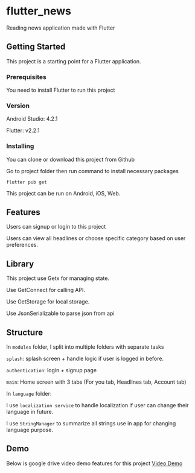 # flutter_news

Reading news application made with Flutter

## Getting Started

This project is a starting point for a Flutter application.

### Prerequisites

You need to install Flutter to run this project

### Version

Android Studio: 4.2.1

Flutter: v2.2.1

### Installing

You can clone or download this project from Github

Go to project folder then run command to install necessary packages
```
flutter pub get
```

This project can be run on Android, iOS, Web.

## Features

Users can signup or login to this project

Users can view all headlines or choose specific category based on user preferences.

## Library

This project use Getx for managing state.

Use GetConnect for calling API.

Use GetStorage for local storage.

Use JsonSerializable to parse json from api

## Structure

In `modules` folder, I split into multiple folders with separate tasks

`splash`: splash screen + handle logic if user is logged in before.

`authentication`: login + signup page

`main`: Home screen with 3 tabs (For you tab, Headlines tab, Account tab)

In `language` folder: 

I use `localization service` to handle localization if user can change their language in future.

I use `StringManager` to summarize all strings use in app for changing language purpose.


## Demo

Below is google drive video demo features for this project
[Video Demo](https://drive.google.com/file/d/160zTI3P8Gp-vQev7kx_X4DDxMFwNEUym/view?usp=sharing)